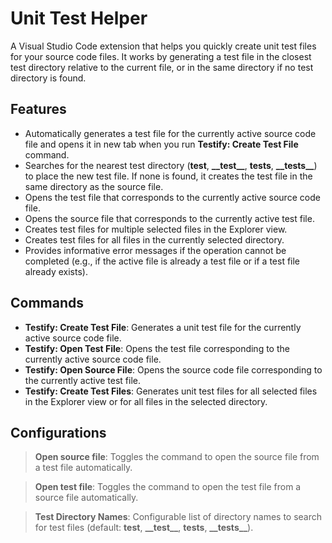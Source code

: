 # Unit Test Helper

A Visual Studio Code extension that helps you quickly create unit test files for your source code files. It works by generating a test file in the closest test directory relative to the current file, or in the same directory if no test directory is found.

## Features

- Automatically generates a test file for the currently active source code file and opens it in new tab when you run **Testify: Create Test File** command.
- Searches for the nearest test directory (**test**, **\_\_test\_\_**, **tests**, **\_\_tests\_\_**) to place the new test file. If none is found, it creates the test file in the same directory as the source file.
- Opens the test file that corresponds to the currently active source code file.
- Opens the source file that corresponds to the currently active test file.
- Creates test files for multiple selected files in the Explorer view.
- Creates test files for all files in the currently selected directory.
- Provides informative error messages if the operation cannot be completed (e.g., if the active file is already a test file or if a test file already exists).

## Commands

- **Testify: Create Test File**: Generates a unit test file for the currently active source code file.
- **Testify: Open Test File**: Opens the test file corresponding to the currently active source code file.
- **Testify: Open Source File**: Opens the source code file corresponding to the currently active test file.
- **Testify: Create Test Files**: Generates unit test files for all selected files in the Explorer view or for all files in the selected directory.

## Configurations

> **Open source file**: Toggles the command to open the source file from a test file automatically.

> **Open test file**: Toggles the command to open the test file from a source file automatically.

> **Test Directory Names**: Configurable list of directory names to search for test files (default: **test**, **\_\_test\_\_**, **tests**, **\_\_tests\_\_**).
